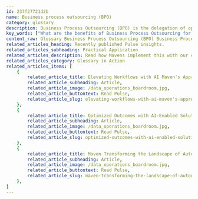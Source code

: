 ```yaml
---
id: 237f27721d2b
name: Business process outsourcing (BPO)
category: glossary
description: Business Process Outsourcing (BPO) is the delegation of operational functions to a third-party provider, leveraging their expertise in workforce, technology, and resources to enhance efficiency, productivity, and strategic outcomes through advanced solutions like automation and AI.
key_words: ["What are the benefits of Business Process Outsourcing for efficiency?", "How does BPO enhance productivity through technology?", "What role does AI play in modern Business Process Outsourcing?", "How can businesses leverage BPO for market adaptation?", "What are the financial impacts of Business Process Outsourcing?", "How does automation improve Business Process Outsourcing services?", "In what ways can BPO contribute to improved customer experiences?", "What is the significance of process simplification in BPO?", "How does Business Process Outsourcing support core business functions?", "What are the latest trends in Business Process Services (BPS)?"]
content_raw: Glossary Business Process Outsourcing (BPO) Business Process Outsourcing (BPO) entails transferring certain operational functions or procedures to a specialized service provider. The provider brings its workforce, technology, and resources to capably manage the desired processes, delivering business results as per the client’s expectations. Historically, BPO began as a cost-cutting strategy based on labor savings. Over time, it has evolved into a key tool for enhancing efficiency, productivity and business outcomes through the strategic use of technology and data. Modern BPO involves application of technologies such as automation, AI, process simplification and data analysis to fuel innovation, expedite growth, and reduce operational expenses. Successful BPO is cemented on a mutual understanding between client and provider, with contracts often featuring risk-sharing agreements, outcome-based pricing models, and collaborative market-entry strategies. In periods of market uncertainty, BPO can provide businesses a competitive edge. By modernizing processes and embedding them with progressive technologies, businesses can leverage BPO to stay agile, adapt to market trends and fund growth initiatives efficiently. The benefits of BPO are manifold, including • Operation simplification and redesign • Enhanced flexibility and resilience • Accelerated innovation and speed-to-market • Direct impact on financial performance • Improved customer and employee experiences • Increased productivity through technology and process redesign • Access to a pool of skilled professionals and cutting-edge operational techniques Automation plays a pivotal role in enhancing BPO offerings. Combined with process redesign and artificial intelligence (AI), automation provides a holistic view of business processes, connecting data, insights and people to improve business outcomes. Business Process Services (BPS) is a broader term that encompasses BPO. BPS may include processes optimization, managed services and advisory services that are not generally accompanied by a staff transfer to the vendor. It's important to note that modern BPO can support both core and non-core business functions, such as finance, marketing, human resources, supply chain etc. Lastly, modern business operations combine the latest technology, data, talent and collaborative models to drive innovation, facilitate operational efficiency and deliver unparalleled value in a rapidly evolving business environment.
related_articles_heading: Recently published Pulse insights.
related_articles_subheading: Practical Application
related_articles_description: Read how Mavens implement this with our clients.
related_articles_category: Glossary in Action
related_articles_items: [
	{
		related_article_title: Elevating Workflows with AI Maven's Approach,
		related_article_subheading: Article,
		related_article_image: /data_operations_boardroom.jpg,
		related_article_buttontext: Read Pulse,
		related_article_slug: elevating-workflows-with-ai-maven's-approach
	},
	{
		related_article_title: Optimized Outcomes with AI-Enabled Solutions,
		related_article_subheading: Article,
		related_article_image: /data_operations_boardroom.jpg,
		related_article_buttontext: Read Pulse,
		related_article_slug: optimized-outcomes-with-ai-enabled-solutions
	},
	{
		related_article_title: Maven Transforming the Landscape of Autonomous Vehicles,
		related_article_subheading: Article,
		related_article_image: /data_operations_boardroom.jpg,
		related_article_buttontext: Read Pulse,
		related_article_slug: maven-transforming-the-landscape-of-autonomous-vehicles
	},
]
---
```

